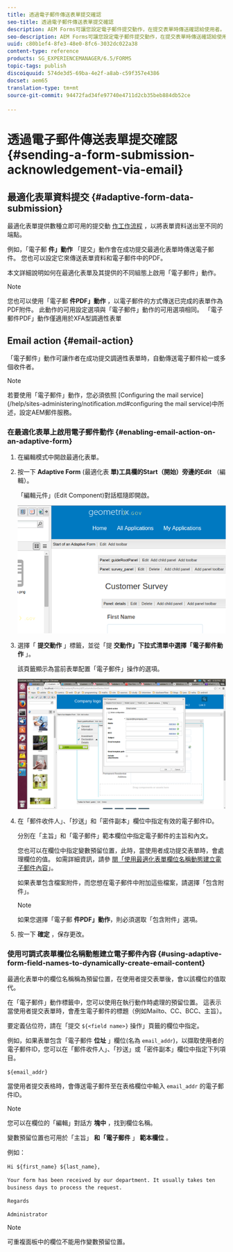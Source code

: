 ```yaml
---
title: 透過電子郵件傳送表單提交確認
seo-title: 透過電子郵件傳送表單提交確認
description: AEM Forms可讓您設定電子郵件提交動作，在提交表單時傳送確認給使用者。
seo-description: AEM Forms可讓您設定電子郵件提交動作，在提交表單時傳送確認給使用者。
uuid: c80b1ef4-8fe3-48e0-8fc6-3032dc022a38
content-type: reference
products: SG_EXPERIENCEMANAGER/6.5/FORMS
topic-tags: publish
discoiquuid: 574de3d5-69ba-4e2f-a8ab-c59f357e4386
docset: aem65
translation-type: tm+mt
source-git-commit: 94472fad34fe97740e4711d2cb35beb884db52ce

---
```



# 透過電子郵件傳送表單提交確認{#sending-a-form-submission-acknowledgement-via-email}

## 最適化表單資料提交 {#adaptive-form-data-submission}

最適化表單提供數種立即可用的提交動 [作工作流程](../../forms/using/configuring-submit-actions.md) ，以將表單資料送出至不同的端點。

例如，「電子郵 **件」動作** 「提交」動作會在成功提交最適化表單時傳送電子郵件。 您也可以設定它來傳送表單資料和電子郵件中的PDF。

本文詳細說明如何在最適化表單及其提供的不同組態上啟用「電子郵件」動作。

>[!NOTE]
>
>您也可以使用「電子郵 **件PDF」動作** ，以電子郵件的方式傳送已完成的表單作為PDF附件。 此動作的可用設定選項與「電子郵件」動作的可用選項相同。 「電子郵件PDF」動作僅適用於XFA型調適性表單

## Email action {#email-action}

「電子郵件」動作可讓作者在成功提交調適性表單時，自動傳送電子郵件給一或多個收件者。

>[!NOTE]
>
>若要使用「電子郵件」動作，您必須依照 [Configuring the mail service](/help/sites-administering/notification.md#configuring the mail service)中所述，設定AEM郵件服務。

### 在最適化表單上啟用電子郵件動作 {#enabling-email-action-on-an-adaptive-form}

1. 在編輯模式中開啟最適化表單。

1. 按一下 **Adaptive Form** (最適化表 **單)工具欄的Start（開始）旁邊的Edit** （編輯）。

   「編輯元件」(Edit Component)對話框隨即開啟。

   ![最適化表單的編輯元件對話方塊](assets/start_of_adp_form.png)

1. 選擇「 **提交動作** 」標籤，並從「提 **交動作」下拉式清單中選擇「電子郵件動作** 」。

   該頁籤顯示為當前表單配置「電子郵件」操作的選項。

   ![「提交操作」頁籤](assets/dialog.png)

1. 在「郵件收件人」、「抄送」和「密件副本」欄位中指定有效的電子郵件ID。

   分別在「主旨」和「電子郵件」範本欄位中指定電子郵件的主旨和內文。

   您也可以在欄位中指定變數預留位置，此時，當使用者成功提交表單時，會處理欄位的值。 如需詳細資訊，請參 [閱「使用最適化表單欄位名稱動態建立電子郵件內容](../../forms/using/form-submission-receipt-via-email.md#p-using-adaptive-form-field-names-to-dynamically-create-email-content-p)」。

   如果表單包含檔案附件，而您想在電子郵件中附加這些檔案，請選擇「包含附件」。

   >[!NOTE]
   >
   >如果您選擇「電子郵 **件PDF」動作**，則必須選取「包含附件」選項。

1. 按一下 **確定** ，保存更改。

### 使用可調式表單欄位名稱動態建立電子郵件內容 {#using-adaptive-form-field-names-to-dynamically-create-email-content}

最適化表單中的欄位名稱稱為預留位置，在使用者提交表單後，會以該欄位的值取代。

在「電子郵件」動作標籤中，您可以使用在執行動作時處理的預留位置。 這表示當使用者提交表單時，會產生電子郵件的標題（例如Mailto、CC、BCC、主旨）。

要定義佔位符，請在「提交 `${<field name>}` 操作」頁籤的欄位中指定。

例如，如果表單包含「電子郵件 **位址** 」欄位(名為 `email_addr`)，以擷取使用者的電子郵件ID，您可以在「郵件收件人」、「抄送」或「密件副本」欄位中指定下列項目。

`${email_addr}`

當使用者提交表格時，會傳送電子郵件至在表格欄位中輸入 `email_addr` 的電子郵件ID。

>[!NOTE]
>
>您可以在欄位的「編輯」對話方 **塊中** ，找到欄位名稱。

變數預留位置也可用於「主旨」 **和「電子郵件** 」 **範本欄位** 。

例如：

`Hi ${first_name} ${last_name},`

`Your form has been received by our department. It usually takes ten business days to process the request.`

`Regards`

`Administrator`

>[!NOTE]
>
>可重複面板中的欄位不能用作變數預留位置。

